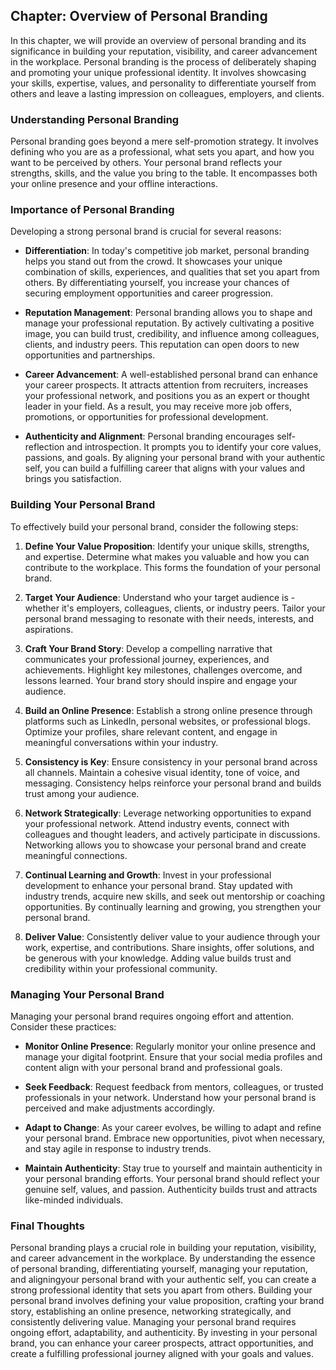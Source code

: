 Chapter: Overview of Personal Branding
--------------------------------------

In this chapter, we will provide an overview of personal branding and its significance in building your reputation, visibility, and career advancement in the workplace. Personal branding is the process of deliberately shaping and promoting your unique professional identity. It involves showcasing your skills, expertise, values, and personality to differentiate yourself from others and leave a lasting impression on colleagues, employers, and clients.

### Understanding Personal Branding

Personal branding goes beyond a mere self-promotion strategy. It involves defining who you are as a professional, what sets you apart, and how you want to be perceived by others. Your personal brand reflects your strengths, skills, and the value you bring to the table. It encompasses both your online presence and your offline interactions.

### Importance of Personal Branding

Developing a strong personal brand is crucial for several reasons:

* **Differentiation**: In today's competitive job market, personal branding helps you stand out from the crowd. It showcases your unique combination of skills, experiences, and qualities that set you apart from others. By differentiating yourself, you increase your chances of securing employment opportunities and career progression.

* **Reputation Management**: Personal branding allows you to shape and manage your professional reputation. By actively cultivating a positive image, you can build trust, credibility, and influence among colleagues, clients, and industry peers. This reputation can open doors to new opportunities and partnerships.

* **Career Advancement**: A well-established personal brand can enhance your career prospects. It attracts attention from recruiters, increases your professional network, and positions you as an expert or thought leader in your field. As a result, you may receive more job offers, promotions, or opportunities for professional development.

* **Authenticity and Alignment**: Personal branding encourages self-reflection and introspection. It prompts you to identify your core values, passions, and goals. By aligning your personal brand with your authentic self, you can build a fulfilling career that aligns with your values and brings you satisfaction.

### Building Your Personal Brand

To effectively build your personal brand, consider the following steps:

1. **Define Your Value Proposition**: Identify your unique skills, strengths, and expertise. Determine what makes you valuable and how you can contribute to the workplace. This forms the foundation of your personal brand.

2. **Target Your Audience**: Understand who your target audience is - whether it's employers, colleagues, clients, or industry peers. Tailor your personal brand messaging to resonate with their needs, interests, and aspirations.

3. **Craft Your Brand Story**: Develop a compelling narrative that communicates your professional journey, experiences, and achievements. Highlight key milestones, challenges overcome, and lessons learned. Your brand story should inspire and engage your audience.

4. **Build an Online Presence**: Establish a strong online presence through platforms such as LinkedIn, personal websites, or professional blogs. Optimize your profiles, share relevant content, and engage in meaningful conversations within your industry.

5. **Consistency is Key**: Ensure consistency in your personal brand across all channels. Maintain a cohesive visual identity, tone of voice, and messaging. Consistency helps reinforce your personal brand and builds trust among your audience.

6. **Network Strategically**: Leverage networking opportunities to expand your professional network. Attend industry events, connect with colleagues and thought leaders, and actively participate in discussions. Networking allows you to showcase your personal brand and create meaningful connections.

7. **Continual Learning and Growth**: Invest in your professional development to enhance your personal brand. Stay updated with industry trends, acquire new skills, and seek out mentorship or coaching opportunities. By continually learning and growing, you strengthen your personal brand.

8. **Deliver Value**: Consistently deliver value to your audience through your work, expertise, and contributions. Share insights, offer solutions, and be generous with your knowledge. Adding value builds trust and credibility within your professional community.

### Managing Your Personal Brand

Managing your personal brand requires ongoing effort and attention. Consider these practices:

* **Monitor Online Presence**: Regularly monitor your online presence and manage your digital footprint. Ensure that your social media profiles and content align with your personal brand and professional goals.

* **Seek Feedback**: Request feedback from mentors, colleagues, or trusted professionals in your network. Understand how your personal brand is perceived and make adjustments accordingly.

* **Adapt to Change**: As your career evolves, be willing to adapt and refine your personal brand. Embrace new opportunities, pivot when necessary, and stay agile in response to industry trends.

* **Maintain Authenticity**: Stay true to yourself and maintain authenticity in your personal branding efforts. Your personal brand should reflect your genuine self, values, and passion. Authenticity builds trust and attracts like-minded individuals.

### Final Thoughts

Personal branding plays a crucial role in building your reputation, visibility, and career advancement in the workplace. By understanding the essence of personal branding, differentiating yourself, managing your reputation, and aligningyour personal brand with your authentic self, you can create a strong professional identity that sets you apart from others. Building your personal brand involves defining your value proposition, crafting your brand story, establishing an online presence, networking strategically, and consistently delivering value. Managing your personal brand requires ongoing effort, adaptability, and authenticity. By investing in your personal brand, you can enhance your career prospects, attract opportunities, and create a fulfilling professional journey aligned with your goals and values.
